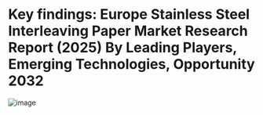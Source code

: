  # Key findings: Europe Stainless Steel Interleaving Paper Market Research Report (2025) By Leading Players, Emerging Technologies, Opportunity 2032
![image](https://github.com/user-attachments/assets/01151277-c524-41c3-8d11-59473b9c349a)
